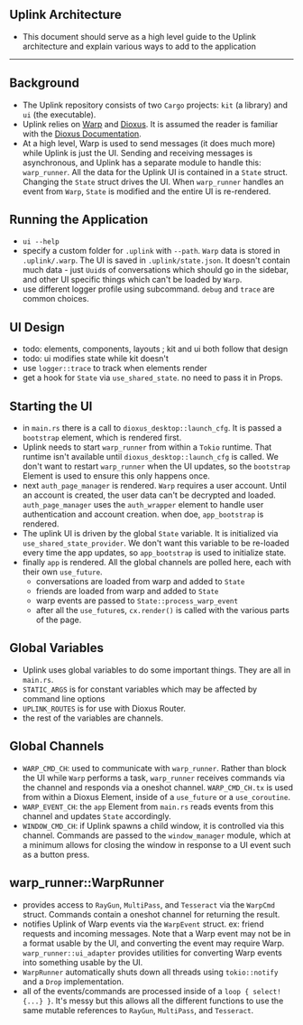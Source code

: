 ##  Uplink Architecture
- This document should serve as a high level guide to the Uplink architecture and explain various ways to add to the application
---

## Background
- The Uplink repository consists of two `Cargo` projects: `kit` (a library) and `ui` (the executable).  
- Uplink relies on [Warp](https://github.com/Satellite-im/Warp) and [Dioxus](https://github.com/DioxusLabs/dioxus). It is assumed the reader is familiar with the [Dioxus Documentation](https://dioxuslabs.com/guide/). 
- At a high level, Warp is used to send messages (it does much more) while Uplink is just the UI. Sending and receiving messages is asynchronous, and Uplink has a separate module to handle this: `warp_runner`. All the data for the Uplink UI is contained in a `State` struct. Changing the `State` struct drives the UI. When `warp_runner` handles an event from `Warp`, `State` is modified and the entire UI is re-rendered.   

## Running the Application
- `ui --help`
- specify a custom folder for `.uplink` with `--path`. `Warp` data is stored in `.uplink/.warp`. The UI is saved in `.uplink/state.json`. It doesn't contain much data - just `Uuid`s of conversations which should go in the sidebar, and other UI specific things which can't be loaded by `Warp`. 
- use different logger profile using subcommand. `debug` and `trace` are common choices. 

## UI Design
- todo: elements, components, layouts ; kit and ui both follow that design
- todo: ui modifies state while kit doesn't 
- use `logger::trace` to track when elements render
- get a hook for `State` via `use_shared_state`. no need to pass it in Props. 

## Starting the UI
- in `main.rs` there is a call to `dioxus_desktop::launch_cfg`. It is passed a `bootstrap` element, which is rendered first. 
- Uplink needs to start `warp_runner` from within a `Tokio` runtime. That runtime isn't available until `dioxus_desktop::launch_cfg` is called. We don't want to restart `warp_runner` when the UI updates, so the `bootstrap` Element is used to ensure this only happens once. 
- next `auth_page_manager` is rendered. `Warp` requires a user account. Until an account is created, the user data can't be decrypted and loaded. `auth_page_manager` uses the `auth_wrapper` element to handle user authentication and account creation. when doe, `app_bootstrap` is rendered. 
- The uplink UI is driven by the global `State` variable. It is initialized via `use_shared_state_provider`. We don't want this variable to be re-loaded every time the app updates, so `app_bootstrap` is used to initialize state. 
- finally `app` is rendered. All the global channels are polled here, each with their own `use_future`. 
    + conversations are loaded from warp and added to `State`
    + friends are loaded from warp and added to `State`
    + warp events are passed to `State::process_warp_event`
    + after all the `use_future`s, `cx.render()` is called with the various parts of the page.

## Global Variables
- Uplink uses global variables to do some important things. They are all in `main.rs`. 
- `STATIC_ARGS` is for constant variables which may be affected by command line options
- `UPLINK_ROUTES` is for use with Dioxus Router. 
- the rest of the variables are channels. 

## Global Channels
- `WARP_CMD_CH`: used to communicate with `warp_runner`. Rather than block the UI while `Warp` performs a task, `warp_runner` receives commands via the channel and responds via a oneshot channel. `WARP_CMD_CH.tx` is used from within a Dioxus Element, inside of a `use_future` or a `use_coroutine`. 
- `WARP_EVENT_CH`: the `app` Element from `main.rs` reads events from this channel and updates `State` accordingly. 
- `WINDOW_CMD_CH`: if Uplink spawns a child window, it is controlled via this channel. Commands are passed to the `window_manager` module, which at a minimum allows for closing the window in response to a UI event such as a button press. 

## warp_runner::WarpRunner
- provides access to `RayGun`, `MultiPass`, and `Tesseract` via the `WarpCmd` struct. Commands contain a oneshot channel for returning the result.  
- notifies Uplink of Warp events via the `WarpEvent` struct. ex: friend requests and incoming messages. Note that a Warp event may not be in a format usable by the UI, and converting the event may require Warp. `warp_runner::ui_adapter` provides utilities for converting Warp events into something usable by the UI. 
- `WarpRunner` automatically shuts down all threads using `tokio::notify` and a `Drop` implementation.
- all of the events/commands are processed inside of a `loop { select!{...} }`. It's messy but this allows all the different functions to use the same mutable references to `RayGun`, `MultiPass`, and `Tesseract`. 